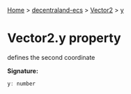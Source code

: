 [Home](./index) &gt; [decentraland-ecs](./decentraland-ecs.md) &gt; [Vector2](./decentraland-ecs.vector2.md) &gt; [y](./decentraland-ecs.vector2.y.md)

# Vector2.y property

defines the second coordinate

**Signature:**
```javascript
y: number
```
